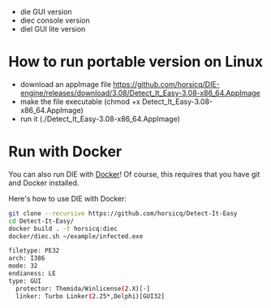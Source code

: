 * die GUI version
* diec console version
* diel GUI lite version


How to run portable version on Linux
=======

* download an appImage file https://github.com/horsicq/DIE-engine/releases/download/3.08/Detect_It_Easy-3.08-x86_64.AppImage
* make the file executable (chmod +x Detect_It_Easy-3.08-x86_64.AppImage)
* run it (./Detect_It_Easy-3.08-x86_64.AppImage)

Run with Docker
=======

You can also run DIE with [Docker](https://www.docker.com/community-edition)! Of course, this requires that you have git and Docker installed.

Here's how to use DIE with Docker:

```bash
git clone --recursive https://github.com/horsicq/Detect-It-Easy
cd Detect-It-Easy/
docker build . -t horsicq:diec
docker/diec.sh ~/example/infected.exe

filetype: PE32
arch: I386
mode: 32
endianess: LE
type: GUI
  protector: Themida/Winlicense(2.X)[-]
  linker: Turbo Linker(2.25*,Delphi)[GUI32]
```
